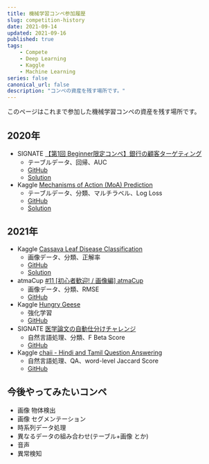 ```yaml
---
title: 機械学習コンペ参加履歴
slug: competition-history
date: 2021-09-14
updated: 2021-09-16
published: true
tags:
    - Compete
    - Deep Learning
    - Kaggle
    - Machine Learning
series: false
canonical_url: false
description: "コンペの資産を残す場所です。"
---
```


このページはこれまで参加した機械学習コンペの資産を残す場所です。

## 2020年

- SIGNATE [【第1回 Beginner限定コンペ】銀行の顧客ターゲティング](https://signate.jp/competitions/292)
    - テーブルデータ、回帰、AUC
    - [GitHub](https://github.com/IMOKURI/signate-292)
    - [Solution](https://imokuri123.com/blog/2020/09/signate-292/)
- Kaggle [Mechanisms of Action (MoA) Prediction](https://www.kaggle.com/c/lish-moa)
    - テーブルデータ、分類、マルチラベル、Log Loss
    - [GitHub](https://github.com/IMOKURI/kaggle-lish-moa)
    - [Solution](https://imokuri123.com/blog/2020/12/kaggle-lish-moa/)

## 2021年

- Kaggle [Cassava Leaf Disease Classification](https://www.kaggle.com/c/cassava-leaf-disease-classification)
    - 画像データ、分類、正解率
    - [GitHub](https://github.com/IMOKURI/Cassava-Leaf-Disease-Classification)
    - [Solution](https://www.kaggle.com/c/cassava-leaf-disease-classification/discussion/220599)
- atmaCup [#11 [初心者歓迎! / 画像編] atmaCup](https://www.guruguru.science/competitions/17)
    - 画像データ、分類、RMSE
    - [GitHub](https://github.com/IMOKURI/atmacup11)
- Kaggle [Hungry Geese](https://www.kaggle.com/c/hungry-geese)
    - 強化学習
    - [GitHub](https://github.com/IMOKURI/Hungry-Geese)
- SIGNATE [医学論文の自動仕分けチャレンジ](https://signate.jp/competitions/471)
    - 自然言語処理、分類、F Beta Score
    - [GitHub](https://github.com/IMOKURI/signate-471)
- Kaggle [chaii - Hindi and Tamil Question Answering](https://www.kaggle.com/c/chaii-hindi-and-tamil-question-answering)
    - 自然言語処理、QA、word-level Jaccard Score
    - [GitHub](https://github.com/IMOKURI/chaii-Hindi-and-Tamil-QA)

## 今後やってみたいコンペ

- 画像 物体検出
- 画像 セグメンテーション
- 時系列データ処理
- 異なるデータの組み合わせ(テーブル+画像 とか)
- 音声
- 異常検知
